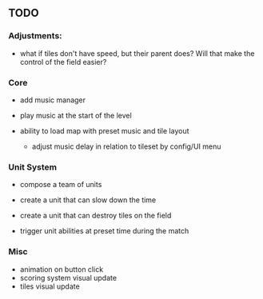 ## TODO

### Adjustments:
- what if tiles don't have speed, but their parent does? Will that make the control of the field easier?

### Core
- add music manager 
- play music at the start of the level 

- ability to load map with preset music and tile layout 
	- adjust music delay in relation to tileset by config/UI menu
	
	
### Unit System
- compose a team of units 
 - create a unit that can slow down the time
 - create a unit that can destroy tiles on the field
 
- trigger unit abilities at preset time during the match


### Misc
- animation on button click 
- scoring system visual update 
- tiles visual update 